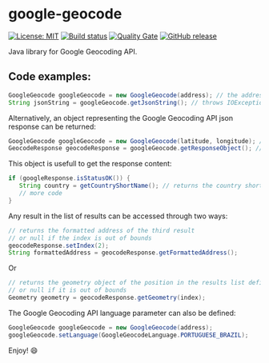 # google-geocode

[![License: MIT](https://img.shields.io/badge/License-MIT-yellow.svg)](https://opensource.org/licenses/MIT) [![Build status](https://travis-ci.org/esign-consulting/google-geocode.svg?branch=master)](https://travis-ci.org/esign-consulting/google-geocode) [![Quality Gate](https://sonarcloud.io/api/project_badges/measure?project=br.com.esign:google-geocode&metric=alert_status)](https://sonarcloud.io/dashboard/index/br.com.esign:google-geocode) [![GitHub release](https://img.shields.io/github/release/esign-consulting/google-geocode.svg)]()

Java library for Google Geocoding API.

## Code examples:

```java
GoogleGeocode googleGeocode = new GoogleGeocode(address); // the address must not be encoded
String jsonString = googleGeocode.getJsonString(); // throws IOException
```

Alternatively, an object representing the Google Geocoding API json response can be returned:

```java
GoogleGeocode googleGeocode = new GoogleGeocode(latitude, longitude); // reverse geocoding
GeocodeResponse geocodeResponse = googleGeocode.getResponseObject(); // throws IOException
```

This object is usefull to get the response content:

```java
if (googleResponse.isStatusOK()) {
   String country = getCountryShortName(); // returns the country short name of the first result
   // more code
}
```

Any result in the list of results can be accessed through two ways:

```java
// returns the formatted address of the third result
// or null if the index is out of bounds
geocodeResponse.setIndex(2);
String formattedAddress = geocodeResponse.getFormattedAddress();
```

Or

```java
// returns the geometry object of the position in the results list defined by the index parameter
// or null if it is out of bounds
Geometry geometry = geocodeResponse.getGeometry(index);
```

The Google Geocoding API language parameter can also be defined:

```java
GoogleGeocode googleGeocode = new GoogleGeocode(address);
googleGeocode.setLanguage(GoogleGeocodeLanguage.PORTUGUESE_BRAZIL);
```

Enjoy! :smile:
